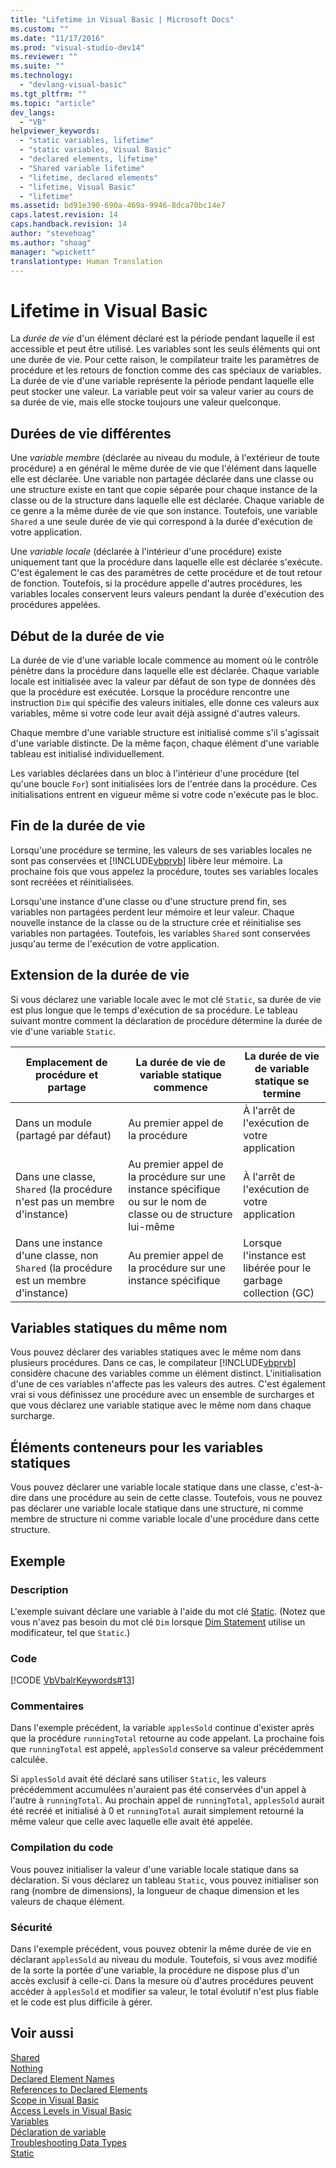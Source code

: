 ```yaml
---
title: "Lifetime in Visual Basic | Microsoft Docs"
ms.custom: ""
ms.date: "11/17/2016"
ms.prod: "visual-studio-dev14"
ms.reviewer: ""
ms.suite: ""
ms.technology: 
  - "devlang-visual-basic"
ms.tgt_pltfrm: ""
ms.topic: "article"
dev_langs: 
  - "VB"
helpviewer_keywords: 
  - "static variables, lifetime"
  - "static variables, Visual Basic"
  - "declared elements, lifetime"
  - "Shared variable lifetime"
  - "lifetime, declared elements"
  - "lifetime, Visual Basic"
  - "lifetime"
ms.assetid: bd91e390-690a-469a-9946-8dca70bc14e7
caps.latest.revision: 14
caps.handback.revision: 14
author: "stevehoag"
ms.author: "shoag"
manager: "wpickett"
translationtype: Human Translation
---
```

# Lifetime in Visual Basic
La *durée de vie* d'un élément déclaré est la période pendant laquelle il est accessible et peut être utilisé.  Les variables sont les seuls éléments qui ont une durée de vie.  Pour cette raison, le compilateur traite les paramètres de procédure et les retours de fonction comme des cas spéciaux de variables.  La durée de vie d'une variable représente la période pendant laquelle elle peut stocker une valeur.  La variable peut voir sa valeur varier au cours de sa durée de vie, mais elle stocke toujours une valeur quelconque.  
  
## Durées de vie différentes  
 Une *variable membre* \(déclarée au niveau du module, à l'extérieur de toute procédure\) a en général le même durée de vie que l'élément dans laquelle elle est déclarée.  Une variable non partagée déclarée dans une classe ou une structure existe en tant que copie séparée pour chaque instance de la classe ou de la structure dans laquelle elle est déclarée.  Chaque variable de ce genre a la même durée de vie que son instance.  Toutefois, une variable `Shared` a une seule durée de vie qui correspond à la durée d'exécution de votre application.  
  
 Une *variable locale* \(déclarée à l'intérieur d'une procédure\) existe uniquement tant que la procédure dans laquelle elle est déclarée s'exécute.  C'est également le cas des paramètres de cette procédure et de tout retour de fonction.  Toutefois, si la procédure appelle d'autres procédures, les variables locales conservent leurs valeurs pendant la durée d'exécution des procédures appelées.  
  
## Début de la durée de vie  
 La durée de vie d'une variable locale commence au moment où le contrôle pénètre dans la procédure dans laquelle elle est déclarée.  Chaque variable locale est initialisée avec la valeur par défaut de son type de données dès que la procédure est exécutée.  Lorsque la procédure rencontre une instruction `Dim` qui spécifie des valeurs initiales, elle donne ces valeurs aux variables, même si votre code leur avait déjà assigné d'autres valeurs.  
  
 Chaque membre d'une variable structure est initialisé comme s'il s'agissait d'une variable distincte.  De la même façon, chaque élément d'une variable tableau est initialisé individuellement.  
  
 Les variables déclarées dans un bloc à l'intérieur d'une procédure \(tel qu'une boucle `For`\) sont initialisées lors de l'entrée dans la procédure.  Ces initialisations entrent en vigueur même si votre code n'exécute pas le bloc.  
  
## Fin de la durée de vie  
 Lorsqu'une procédure se termine, les valeurs de ses variables locales ne sont pas conservées et [!INCLUDE[vbprvb](../../../../csharp/programming-guide/concepts/linq/includes/vbprvb_md.md)] libère leur mémoire.  La prochaine fois que vous appelez la procédure, toutes ses variables locales sont recréées et réinitialisées.  
  
 Lorsqu'une instance d'une classe ou d'une structure prend fin, ses variables non partagées perdent leur mémoire et leur valeur.  Chaque nouvelle instance de la classe ou de la structure crée et réinitialise ses variables non partagées.  Toutefois, les variables `Shared` sont conservées jusqu'au terme de l'exécution de votre application.  
  
## Extension de la durée de vie  
 Si vous déclarez une variable locale avec le mot clé `Static`, sa durée de vie est plus longue que le temps d'exécution de sa procédure.  Le tableau suivant montre comment la déclaration de procédure détermine la durée de vie d'une variable `Static`.  
  
|Emplacement de procédure et partage|La durée de vie de variable statique commence|La durée de vie de variable statique se termine|  
|-----------------------------------------|---------------------------------------------------|-----------------------------------------------------|  
|Dans un module \(partagé par défaut\)|Au premier appel de la procédure|À l'arrêt de l'exécution de votre application|  
|Dans une classe, `Shared` \(la procédure n'est pas un membre d'instance\)|Au premier appel de la procédure sur une instance spécifique ou sur le nom de classe ou de structure lui\-même|À l'arrêt de l'exécution de votre application|  
|Dans une instance d'une classe, non `Shared` \(la procédure est un membre d'instance\)|Au premier appel de la procédure sur une instance spécifique|Lorsque l'instance est libérée pour le garbage collection \(GC\)|  
  
## Variables statiques du même nom  
 Vous pouvez déclarer des variables statiques avec le même nom dans plusieurs procédures.  Dans ce cas, le compilateur [!INCLUDE[vbprvb](../../../../csharp/programming-guide/concepts/linq/includes/vbprvb_md.md)] considère chacune des variables comme un élément distinct.  L'initialisation d'une de ces variables n'affecte pas les valeurs des autres.  C'est également vrai si vous définissez une procédure avec un ensemble de surcharges et que vous déclarez une variable statique avec le même nom dans chaque surcharge.  
  
## Éléments conteneurs pour les variables statiques  
 Vous pouvez déclarer une variable locale statique dans une classe, c'est\-à\-dire dans une procédure au sein de cette classe.  Toutefois, vous ne pouvez pas déclarer une variable locale statique dans une structure, ni comme membre de structure ni comme variable locale d'une procédure dans cette structure.  
  
## Exemple  
  
### Description  
 L'exemple suivant déclare une variable à l'aide du mot clé [Static](../../../../visual-basic/language-reference/modifiers/static.md).  \(Notez que vous n'avez pas besoin du mot clé `Dim` lorsque [Dim Statement](../../../../visual-basic/language-reference/statements/dim-statement.md) utilise un modificateur, tel que `Static`.\)  
  
### Code  
 [!CODE [VbVbalrKeywords#13](../CodeSnippet/VS_Snippets_VBCSharp/VbVbalrKeywords#13)]  
  
### Commentaires  
 Dans l'exemple précédent, la variable `applesSold` continue d'exister après que la procédure `runningTotal` retourne au code appelant.  La prochaine fois que `runningTotal` est appelé, `applesSold` conserve sa valeur précédemment calculée.  
  
 Si `applesSold` avait été déclaré sans utiliser `Static`, les valeurs précédemment accumulées n'auraient pas été conservées d'un appel à l'autre à `runningTotal`.  Au prochain appel de `runningTotal`, `applesSold` aurait été recréé et initialisé à 0 et `runningTotal` aurait simplement retourné la même valeur que celle avec laquelle elle avait été appelée.  
  
### Compilation du code  
 Vous pouvez initialiser la valeur d'une variable locale statique dans sa déclaration.  Si vous déclarez un tableau `Static`, vous pouvez initialiser son rang \(nombre de dimensions\), la longueur de chaque dimension et les valeurs de chaque élément.  
  
### Sécurité  
 Dans l'exemple précédent, vous pouvez obtenir la même durée de vie en déclarant `applesSold` au niveau du module.  Toutefois, si vous avez modifié de la sorte la portée d'une variable, la procédure ne dispose plus d'un accès exclusif à celle\-ci.  Dans la mesure où d'autres procédures peuvent accéder à `applesSold` et modifier sa valeur, le total évolutif n'est plus fiable et le code est plus difficile à gérer.  
  
## Voir aussi  
 [Shared](../../../../visual-basic/language-reference/modifiers/shared.md)   
 [Nothing](../../../../visual-basic/language-reference/nothing.md)   
 [Declared Element Names](../../../../visual-basic/programming-guide/language-features/declared-elements/declared-element-names.md)   
 [References to Declared Elements](../../../../visual-basic/programming-guide/language-features/declared-elements/references-to-declared-elements.md)   
 [Scope in Visual Basic](../../../../visual-basic/programming-guide/language-features/declared-elements/scope.md)   
 [Access Levels in Visual Basic](../../../../visual-basic/programming-guide/language-features/declared-elements/access-levels.md)   
 [Variables](../../../../visual-basic/programming-guide/language-features/variables/index.md)   
 [Déclaration de variable](../../../../visual-basic/programming-guide/language-features/variables/variable-declaration.md)   
 [Troubleshooting Data Types](../../../../visual-basic/programming-guide/language-features/data-types/troubleshooting-data-types.md)   
 [Static](../../../../visual-basic/language-reference/modifiers/static.md)